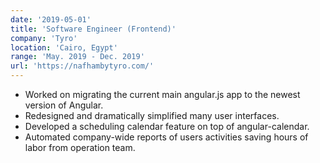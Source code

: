 ```yaml
---
date: '2019-05-01'
title: 'Software Engineer (Frontend)'
company: 'Tyro'
location: 'Cairo, Egypt'
range: 'May. 2019 - Dec. 2019'
url: 'https://nafhambytyro.com/'
---
```


- Worked on migrating the current main angular.js app to the newest version of Angular.
- Redesigned and dramatically simplified many user interfaces.
- Developed a scheduling calendar feature on top of angular-calendar.
- Automated company-wide reports of users activities saving hours of labor from operation team.
